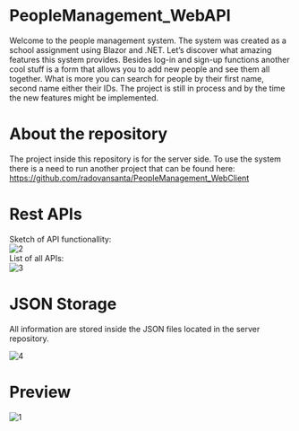 # PeopleManagement_WebAPI
Welcome to the people management system. The system was created as a school assignment using Blazor and .NET. Let’s discover what amazing features this system provides. Besides log-in and sign-up functions another cool stuff is a form that allows you to add new people and see them all together. What is more you can search for people by their first name, second name either their IDs. The project is still in process and by the time the new features might be implemented.

# About the repository
The project inside this repository is for the server side. To use the system there is a need to run another project that can be found here:
https://github.com/radovansanta/PeopleManagement_WebClient

# Rest APIs
Sketch of API functionallity: <br/>
![2](https://user-images.githubusercontent.com/84182964/139597683-d4c98d05-6cf4-420d-bb37-c73201672d39.png)
<br/>List of all APIs: <br/>
![3](https://user-images.githubusercontent.com/84182964/139597688-3c8b2ae9-1898-40fa-8eab-64bc6a9f560a.png)

# JSON Storage
All information are stored inside the JSON files located in the server repository.

![4](https://user-images.githubusercontent.com/84182964/139597709-84694fa8-763e-491e-aed3-c0021f232f29.png)

# Preview
![1](https://user-images.githubusercontent.com/84182964/139597662-b533588e-e525-4468-b435-642d745ff956.png)
